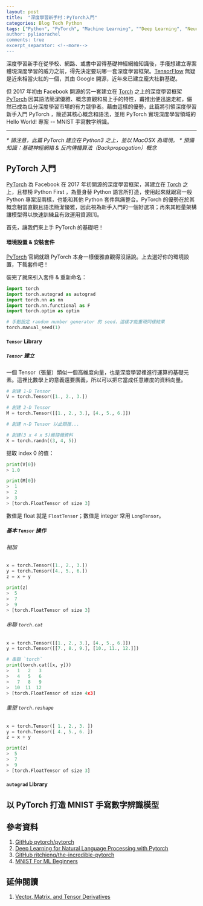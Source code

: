 ```yaml
---
layout: post
title:  "深度學習新手村：PyTorch入門"
categories: Blog Tech Python
tags: ["Python", "PyTorch", "Machine Learning", ""Deep Learning", "Neural Network", "Computer Vision", "PyLadies"]
author: pyliaorachel
comments: true
excerpt_separator: <!--more-->
---
```


深度學習新手在從學校、網路、或書中習得基礎神經網絡知識後，手癢想建立專案體現深度學習的威力之前，得先決定要玩哪一套深度學習框架。[TensorFlow](https://www.tensorflow.org/) 無疑是近來相當火紅的一個，其由 Google 開源，近年來已建立龐大社群基礎。

但 2017 年初由 Facebook 開源的另一套建立在 [Torch](http://torch.ch/) 之上的深度學習框架 [PyTorch](http://pytorch.org/) 因其語法簡潔優雅、概念直觀和易上手的特性，甫推出便迅速走紅，儼然已成為瓜分深度學習市場的有力競爭者。藉由這樣的優勢，此篇將引領深度學習新手入門 PyTorch ，簡述其核心概念和語法，並用 PyTorch 實現深度學習領域的 Hello World! 專案 -- MNIST 手寫數字辨識。

<!--more-->
---

_* 請注意，此篇 PyTorch 建立在 Python3 之上，並以 MacOSX 為環境。_
_* 預備知識：基礎神經網絡 & 反向傳播算法（Backpropagation）概念_

## PyTorch 入門

[PyTorch](http://pytorch.org/) 為 Facebook 在 2017 年初開源的深度學習框架，其建立在 [Torch](http://torch.ch/) 之上，且標榜 Python First ，為量身替 Python 語言所打造，使用起來就跟寫一般 Python 專案沒兩樣，也能和其他 Python 套件無痛整合。PyTorch 的優勢在於其概念相當直觀且語法簡潔優雅，因此視為新手入門的一個好選項；再來其輕量架構讓模型得以快速訓練且有效運用資源[1]。

首先，讓我們來上手 PyTorch 的基礎吧！

#### 環境設置 & 安裝套件

[PyTorch](http://pytorch.org/) 官網就跟 PyTorch 本身一樣優雅直觀得沒話說。上去選好你的環境設置，下載套件吧！

裝完了就來引入套件 & 重新命名：

```python
import torch
import torch.autograd as autograd
import torch.nn as nn
import torch.nn.functional as F
import torch.optim as optim

# 手動設定 random number generator 的 seed，這樣才能重現同樣結果
torch.manual_seed(1)
```

#### `Tensor` Library

##### `Tensor` 建立

一個 Tensor（張量）類似一個高維度向量，也是深度學習裡進行運算的基礎元素。這裡比數學上的意義還要廣義，所以可以把它當成任意維度的資料向量。

```python
# 創建 1-D Tensor
V = torch.Tensor([1., 2., 3.])

# 創建 2-D Tensor
M = torch.Tensor([[1., 2., 3.], [4., 5., 6.]])

# 創建 n-D Tensor 以此類推...

# 創建(3 x 4 x 5)維隨機資料
X = torch.randn((3, 4, 5))
```

提取 index 0 的值：

```python
print(V[0])
> 1.0

print(M[0])
>  1
>  2
>  3
> [torch.FloatTensor of size 3]
```

數值是 float 就是 `FloatTensor`；數值是 integer 常用 `LongTensor`。

##### 基本 `Tensor` 操作 

###### 相加

```python
x = torch.Tensor([1., 2., 3.])
y = torch.Tensor([4., 5., 6.])
z = x + y

print(z)
>  5
>  7
>  9
> [torch.FloatTensor of size 3]
```

###### 串聯 `torch.cat`

```python
x = torch.Tensor([[1., 2., 3.], [4., 5., 6.]])
y = torch.Tensor([[7., 8., 9.], [10., 11., 12.]])

# 串聯 `torch`
print(torch.cat([x, y]))
>   1   2   3
>   4   5   6
>   7   8   9
>  10  11  12
> [torch.FloatTensor of size 4x3]
```

###### 重塑 `torch.reshape`

```python
x = torch.Tensor([ 1., 2., 3. ])
y = torch.Tensor([ 4., 5., 6. ])
z = x + y

print(z)
>  5
>  7
>  9
> [torch.FloatTensor of size 3]
```

#### `autograd` Library

## 以 PyTorch 打造 MNIST 手寫數字辨識模型

## 參考資料

1. [GitHub pytorch/pytorch](https://github.com/pytorch/pytorch)
2. [Deep Learning for Natural Language Processing with Pytorch](https://github.com/rguthrie3/DeepLearningForNLPInPytorch/blob/master/Deep%20Learning%20for%20Natural%20Language%20Processing%20with%20Pytorch.ipynb)
3. [GitHub ritchieng/the-incredible-pytorch](https://github.com/ritchieng/the-incredible-pytorch)
4. [MNIST For ML Beginners](https://www.tensorflow.org/get_started/mnist/beginners)

## 延伸閱讀

1. [Vector, Matrix, and Tensor Derivatives](http://cs231n.stanford.edu/vecDerivs.pdf)
